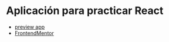 # Aplicación para practicar React

- [preview app](https://challenge-todo.netlify.app)
- [FrontendMentor](https://www.frontendmentor.io/challenges/todo-app-Su1_KokOW)